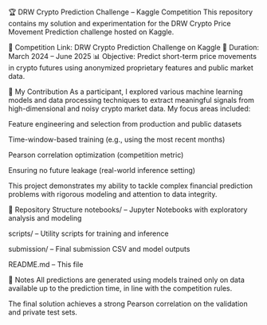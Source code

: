 
🏆 DRW Crypto Prediction Challenge – Kaggle Competition
This repository contains my solution and experimentation for the DRW Crypto Price Movement Prediction challenge hosted on Kaggle.

🔗 Competition Link: DRW Crypto Prediction Challenge on Kaggle
📅 Duration: March 2024 – June 2025
📊 Objective: Predict short-term price movements in crypto futures using anonymized proprietary features and public market data.

🧠 My Contribution
As a participant, I explored various machine learning models and data processing techniques to extract meaningful signals from high-dimensional and noisy crypto market data. My focus areas included:

Feature engineering and selection from production and public datasets

Time-window-based training (e.g., using the most recent months)

Pearson correlation optimization (competition metric)

Ensuring no future leakage (real-world inference setting)

This project demonstrates my ability to tackle complex financial prediction problems with rigorous modeling and attention to data integrity.

📁 Repository Structure
notebooks/ – Jupyter Notebooks with exploratory analysis and modeling

scripts/ – Utility scripts for training and inference

submission/ – Final submission CSV and model outputs

README.md – This file

📌 Notes
All predictions are generated using models trained only on data available up to the prediction time, in line with the competition rules.

The final solution achieves a strong Pearson correlation on the validation and private test sets.

